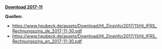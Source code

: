 [**Download 2017-11**](https://downgit.github.io/#/home?url=https://github.com/GeorgGoldbach/Zinsarchiv/tree/master/2017-11)

**Quellen:**
* https://www.heubeck.de/assets/Download/HI_Zinsinfo/2017/11/HI_IFRS_Rechnungszins_de_2017-11-30.pdf
* https://www.heubeck.de/assets/Download/HI_Zinsinfo/2017/11/HI_IFRS_Rechnungszins_en_2017-11-30.pdf
